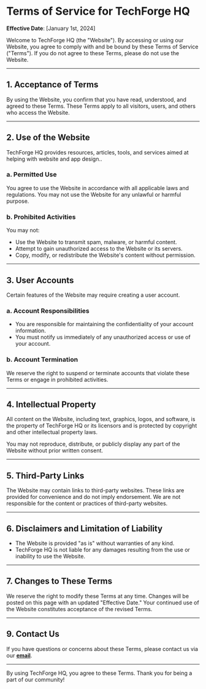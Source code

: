 # Terms of Service for TechForge HQ

**Effective Date**: [January 1st, 2024]

Welcome to TechForge HQ (the "Website"). By accessing or using our Website, you agree to comply with and be bound by these Terms of Service ("Terms"). If you do not agree to these Terms, please do not use the Website.

---

## 1. **Acceptance of Terms**
By using the Website, you confirm that you have read, understood, and agreed to these Terms. These Terms apply to all visitors, users, and others who access the Website.

---

## 2. **Use of the Website**
TechForge HQ provides resources, articles, tools, and services aimed at helping with website and app design..

### a. **Permitted Use**
You agree to use the Website in accordance with all applicable laws and regulations. You may not use the Website for any unlawful or harmful purpose.

### b. **Prohibited Activities**
You may not:
- Use the Website to transmit spam, malware, or harmful content.
- Attempt to gain unauthorized access to the Website or its servers.
- Copy, modify, or redistribute the Website's content without permission.

---

## 3. **User Accounts**
Certain features of the Website may require creating a user account.

### a. **Account Responsibilities**
- You are responsible for maintaining the confidentiality of your account information.
- You must notify us immediately of any unauthorized access or use of your account.

### b. **Account Termination**
We reserve the right to suspend or terminate accounts that violate these Terms or engage in prohibited activities.

---

## 4. **Intellectual Property**
All content on the Website, including text, graphics, logos, and software, is the property of TechForge HQ or its licensors and is protected by copyright and other intellectual property laws.

You may not reproduce, distribute, or publicly display any part of the Website without prior written consent.

---

## 5. **Third-Party Links**
The Website may contain links to third-party websites. These links are provided for convenience and do not imply endorsement. We are not responsible for the content or practices of third-party websites.

---

## 6. **Disclaimers and Limitation of Liability**
- The Website is provided "as is" without warranties of any kind.
- TechForge HQ is not liable for any damages resulting from the use or inability to use the Website.

---

## 7. **Changes to These Terms**
We reserve the right to modify these Terms at any time. Changes will be posted on this page with an updated "Effective Date." Your continued use of the Website constitutes acceptance of the revised Terms.

---

## 9. **Contact Us**
If you have questions or concerns about these Terms, please contact us via our [**email**](mailto:techforgehq2024@gmail.com).

---

By using TechForge HQ, you agree to these Terms. Thank you for being a part of our community!
